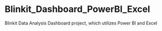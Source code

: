 # Blinkit_Dashboard_PowerBI_Excel
Blinkit Data Analysis Dashboard project, which utilizes Power BI and Excel
